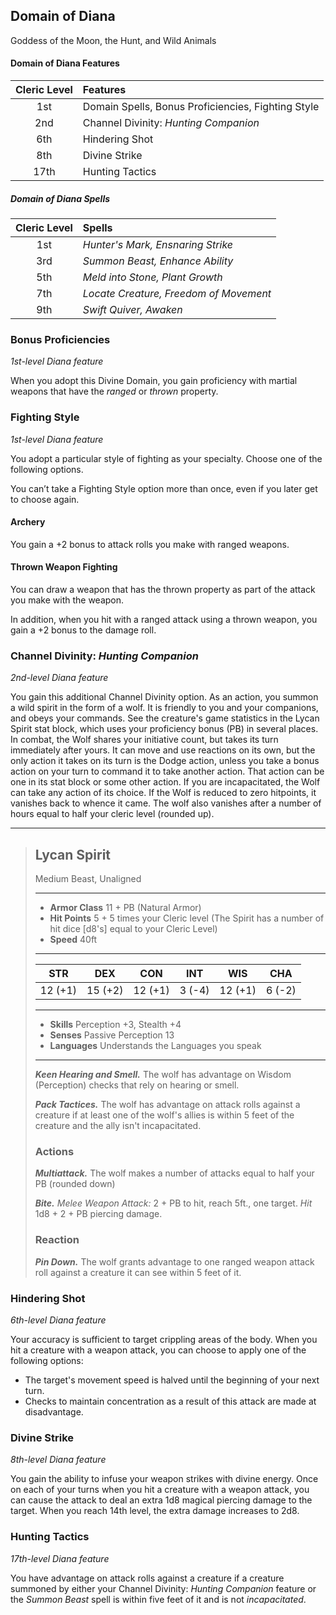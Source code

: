 ## Domain of Diana

Goddess of the Moon, the Hunt, and Wild Animals

#### Domain of Diana Features

| Cleric Level | Features                                           |
| :----------: | :------------------------------------------------- |
|     1st      | Domain Spells, Bonus Proficiencies, Fighting Style |
|     2nd      | Channel Divinity: _Hunting Companion_              |
|     6th      | Hindering Shot                                     |
|     8th      | Divine Strike                                      |
|     17th     | Hunting Tactics                                    |

##### Domain of Diana Spells

| Cleric Level | Spells                                 |
| :----------: | :------------------------------------- |
|     1st      | _Hunter's Mark, Ensnaring Strike_      |
|     3rd      | _Summon Beast, Enhance Ability_        |
|     5th      | _Meld into Stone, Plant Growth_        |
|     7th      | _Locate Creature, Freedom of Movement_ |
|     9th      | _Swift Quiver, Awaken_                 |

### Bonus Proficiencies
_1st-level Diana feature_

When you adopt this Divine Domain, you gain proficiency with martial weapons that have the _ranged_ or _thrown_ property.

### Fighting Style

_1st-level Diana feature_

You adopt a particular style of fighting as your specialty. Choose one of the following options.

You can’t take a Fighting Style option more than once, even if you later get to choose again.

#### Archery

You gain a +2 bonus to attack rolls you make with ranged weapons.

#### Thrown Weapon Fighting

You can draw a weapon that has the thrown property as part of the attack you make with the weapon.

In addition, when you hit with a ranged attack using a thrown weapon, you gain a +2 bonus to the damage roll.

### Channel Divinity: _Hunting Companion_

_2nd-level Diana feature_

You gain this additional Channel Divinity option. As an action, you summon a wild spirit in the form of a wolf. It is friendly to you and your companions, and obeys your commands. See the creature's game statistics in the Lycan Spirit stat block, which uses your proficiency bonus (PB) in several places. In combat, the Wolf shares your initiative count, but takes its turn immediately after yours. It can move and use reactions on its own, but the only action it takes on its turn is the Dodge action, unless you take a bonus action on your turn to command it to take another action. That action can be one in its stat block or some other action. If you are incapacitated, the Wolf can take any action of its choice. If the Wolf is reduced to zero hitpoints, it vanishes back to whence it came. The wolf also vanishes after a number of hours equal to half your cleric level (rounded up).

___
> ## Lycan Spirit
> Medium Beast, Unaligned
> ___
> - **Armor Class** 11 + PB (Natural Armor)
> - **Hit Points** 5 + 5 times your Cleric level (The Spirit has a number of hit dice [d8's] equal to your Cleric Level)
> - **Speed** 40ft
> ___
>|STR|DEX|CON|INT|WIS|CHA|	
>|:---:|:---:|:---:|:---:|:---:|:---:|
>|12 (+1)|15 (+2)|12 (+1)|3 (-4)|12 (+1)|6 (-2)|
>___
> - **Skills** Perception +3, Stealth +4
> - **Senses** Passive Perception 13
> - **Languages** Understands the Languages you speak
> ___
> ***Keen Hearing and Smell.*** The wolf has advantage on Wisdom (Perception) checks that rely on hearing or smell.
>
> ***Pack Tactices.*** The wolf has advantage on attack rolls against a creature if at least one of the wolf's allies is within 5 feet of the creature and the ally isn't incapacitated.
> ### Actions
> ***Multiattack.*** The wolf makes a number of attacks equal to half your PB (rounded down)
>
> ***Bite.*** *Melee Weapon Attack:* 2 + PB to hit, reach 5ft., one target. *Hit* 1d8 + 2 + PB piercing damage. 
> ### Reaction
> ***Pin Down.*** The wolf grants advantage to one ranged weapon attack roll against a creature it can see within 5 feet of it.

### Hindering Shot

_6th-level Diana feature_

Your accuracy is sufficient to target crippling areas of the body. When you hit a creature with a weapon attack, you can choose to apply one of the following options:

- The target's movement speed is halved until the beginning of your next turn.
- Checks to maintain concentration as a result of this attack are made at disadvantage.

### Divine Strike

_8th-level Diana feature_

You gain the ability to infuse your weapon strikes with divine energy. Once on each of your turns when you hit a creature with a weapon attack, you can cause the attack to deal an extra 1d8 magical piercing damage to the target. When you reach 14th level, the extra damage increases to 2d8.

### Hunting Tactics

_17th-level Diana feature_

You have advantage on attack rolls against a creature if a creature summoned by either your Channel Divinity: _Hunting Companion_ feature or the _Summon Beast_ spell is within five feet of it and is not _incapacitated_.
